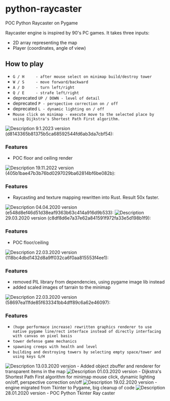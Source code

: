 # python-raycaster
POC Python Raycaster on Pygame

Raycaster engine is inspired by 90's PC games. It takes three inputs: 
* 2D array representing the map 
* Player (coordinates, angle of view)

## How to play
* `G / H     - after mouse select on minimap build/destroy tower`
* `W / S     - move forward/backward`
* `A / D     - turn left/right`
* `Q / E     - strafe left/right`
* deprecated `UP / DOWN - level of detail`
* deprecated `P - perspective correction on / off`
* deprecated `L - dynamic lighting on / off`
* `Mouse click on minimap - execute move to the selected place by using Dijkstra's Shortest Path First algorithm.`

<img alt="Description" src="https://github.com/PavelVavruska/python-raycaster/blob/master/raycaster_20230109.png">
9.1.2023 version (d8143365b81375b5ca68592544fd6ab3da7cbf54):

### Features
+ POC floor and ceiling render


<img alt="Description" src="https://github.com/PavelVavruska/python-raycaster/blob/master/raycaster_20221119.png">
19.11.2022 version (405b1bae47b3b76bd0297029ba62814bf6be082b):

### Features
+ Raycasting and texture mapping rewritten into Rust. Result 50x faster.


<img alt="Description" src="https://github.com/PavelVavruska/python-raycaster/blob/master/raycaster_20200404.png">
04.04.2020 version (e548d8ef46d51d38eaf9363b63c414a916d9b533):



<img alt="Description" src="https://github.com/PavelVavruska/python-raycaster/blob/master/raycaster_20200329.png">
29.03.2020 version (c8df8d6e7a37e62a841591f972fa33e5d198b1f9):


### Features
+ POC floor/ceiling


<img alt="Description" src="https://github.com/PavelVavruska/python-raycaster/blob/master/raycaster_20200322_2.png">
22.03.2020 version (118bc4dbd1432d8a9ff032ca6f0aa815553f4ee1):


### Features
* removed PIL library from dependencies, using pygame image lib instead
* added scaled images of tarrain to the minimap


<img alt="Description" src="https://github.com/PavelVavruska/python-raycaster/blob/master/raycaster_20200322.png">
22.03.2020 version (58697ea11fde85f633341bb4dff89c6a62e46097):


### Features
* `(huge performace increase) rewritten graphics renderer to use native pygame line/rect interface instead of directly interfacing with canvas on pixel basis`
* `tower defense game mechanics`
* `spawning creeps with health and level`
* `building and destroying towers by selecting empty space/tower and using keys G/H`


<img alt="Description" src="https://github.com/PavelVavruska/python-raycaster/blob/master/raycaster_20200313.png">
13.03.2020 version - Added object zbuffer and renderer for transparent items in the map


<img alt="Description" src="https://github.com/PavelVavruska/python-raycaster/blob/master/raycaster_20200301.png">
01.03.2020 version - Dijkstra's Shortest Path First algorithm for minimap mouse click, dynamic lighting on/off, perspective correction on/off


<img alt="Description" src="https://github.com/PavelVavruska/python-raycaster/blob/master/raycaster_20200219.png">
19.02.2020 version - engine migrated from Tkinter to Pygame, big cleanup of code


<img alt="Description" src="https://github.com/PavelVavruska/python-raycaster/blob/master/raycaster_20200128.png">
28.01.2020 version - POC Python Tkinter Ray caster
